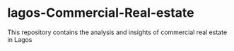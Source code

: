 # lagos-Commercial-Real-estate
This repository contains the analysis and insights of commercial real estate in Lagos

